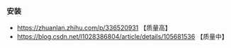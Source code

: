 
### 安装
* https://zhuanlan.zhihu.com/p/336520931 【质量高】
* https://blog.csdn.net/l1028386804/article/details/105681536 【质量中】
